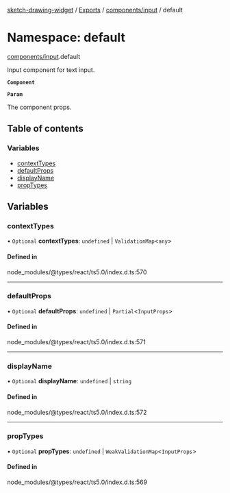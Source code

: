 [sketch-drawing-widget](../README.md) / [Exports](../modules.md) / [components/input](components_input.md) / default

# Namespace: default

[components/input](components_input.md).default

Input component for text input.

**`Component`**

**`Param`**

The component props.

## Table of contents

### Variables

-   [contextTypes](components_input.default.md#contexttypes)
-   [defaultProps](components_input.default.md#defaultprops)
-   [displayName](components_input.default.md#displayname)
-   [propTypes](components_input.default.md#proptypes)

## Variables

### contextTypes

• `Optional` **contextTypes**: `undefined` \| `ValidationMap`\<`any`\>

#### Defined in

node_modules/@types/react/ts5.0/index.d.ts:570

---

### defaultProps

• `Optional` **defaultProps**: `undefined` \| `Partial`\<`InputProps`\>

#### Defined in

node_modules/@types/react/ts5.0/index.d.ts:571

---

### displayName

• `Optional` **displayName**: `undefined` \| `string`

#### Defined in

node_modules/@types/react/ts5.0/index.d.ts:572

---

### propTypes

• `Optional` **propTypes**: `undefined` \| `WeakValidationMap`\<`InputProps`\>

#### Defined in

node_modules/@types/react/ts5.0/index.d.ts:569

